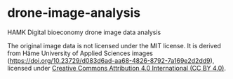 # drone-image-analysis
HAMK Digital bioeconomy drone image data analysis

The original image data is not licensed under the MIT license. It is derived from Häme University of Applied Sciences images (https://doi.org/10.23729/d083d6ad-aa68-4826-8792-7a169e2d2dd9), licensed under [Creative Commons Attribution 4.0 International (CC BY 4.0)](https://creativecommons.org/licenses/by/4.0/).
